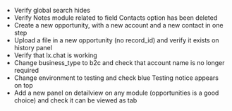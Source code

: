 - Verify global search hides
- Verify Notes module related to field Contacts option has been deleted
- Create a new opportunity, with a new account and a new contact in one step
- Upload a file in a new opportunity (no record_id) and verify it exists on history panel
- Verify that lx.chat is working
- Change business_type to b2c and check that account name is no longer required
- Change environment to testing and check blue Testing notice appears on top
- Add a new panel on detailview on any module (opportunities is a good choice) and check it can be viewed as tab
